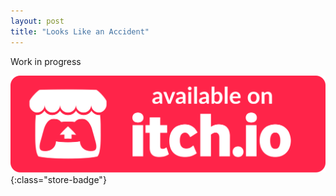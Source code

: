 ```yaml
---
layout: post
title: "Looks Like an Accident"
---
```


Work in progress

[![itch.io Store Link](/assets/media/itch-store-badge.svg)](https://xsoodx.itch.io/loo){:class="store-badge"}